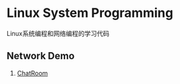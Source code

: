 # Linux System Programming
Linux系统编程和网络编程的学习代码

## Network Demo
1. [ChatRoom](https://github.com/ManateeFan/Linux-System-Programming/tree/master/NetworkProgramming/ChatRoom)